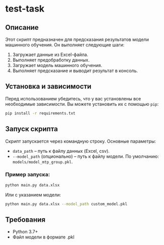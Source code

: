 # test-task

## Описание
Этот скрипт предназначен для предсказания результатов модели машинного обучения. Он выполняет следующие шаги:
1. Загружает данные из Excel-файла.
2. Выполняет предобработку данных.
3. Загружает модель машинного обучения.
4. Выполняет предсказание и выводит результат в консоль.

## Установка и зависимости
Перед использованием убедитесь, что у вас установлены все необходимые зависимости. 
Вы можете установить их с помощью `pip`:

```sh
pip install -r requirements.txt
```

## Запуск скрипта
Скрипт запускается через командную строку. Основные параметры:
- `data_path` – путь к файлу данных (Excel, csv).
- `--model_path` (опционально) – путь к файлу модели. По умолчанию: `models/model_mtp_group.pkl`.

### Пример запуска:

```sh
python main.py data.xlsx
```

Или с указанием модели:

```sh
python main.py data.xlsx --model_path custom_model.pkl
```

## Требования
* Python 3.7+
* Файл модели в формате .pkl

